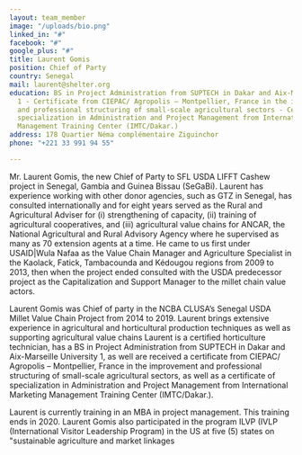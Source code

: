 ```yaml
---
layout: team_member
image: "/uploads/bio.png"
linked_in: "#"
facebook: "#"
google_plus: "#"
title: Laurent Gomis
position: Chief of Party
country: Senegal
mail: laurent@shelter.org
education: BS in Project Administration from SUPTECH in Dakar and Aix-Marseille University
  1 - Certificate from CIEPAC/ Agropolis – Montpellier, France in the improvement
  and professional structuring of small-scale agricultural sectors - Certificate of
  specialization in Administration and Project Management from International Marketing
  Management Training Center (IMTC/Dakar.)
address: 178 Quartier Néma complémentaire Ziguinchor
phone: "+221 33 991 94 55"

---
```

Mr. Laurent Gomis, the new Chief of Party to SFL USDA LIFFT Cashew project in Senegal, Gambia and Guinea Bissau (SeGaBi). Laurent has experience working with other donor agencies, such as GTZ in Senegal, has consulted internationally and for eight years served as the Rural and Agricultural Adviser for (i) strengthening of capacity, (ii) training of agricultural cooperatives, and (iii) agricultural value chains for ANCAR, the National Agricultural and Rural Advisory Agency where he supervised as many as 70 extension agents at a time. He came to us first under USAID|Wula Nafaa as the Value Chain Manager and Agriculture Specialist in the Kaolack, Fatick, Tambacounda and Kédougou regions from 2009 to 2013, then when the project ended consulted with the USDA predecessor project as the Capitalization and Support Manager to the millet chain value actors. 

Laurent Gomis was Chief of party in the NCBA CLUSA’s Senegal USDA Millet Value Chain Project from 2014 to 2019. Laurent brings extensive experience in agricultural and horticultural production techniques as well as supporting agricultural value chains Laurent is a certified horticulture technician, has a BS in Project Administration from SUPTECH in Dakar and Aix-Marseille University 1, as well are received a certificate from CIEPAC/ Agropolis – Montpellier, France in the improvement and professional structuring of small-scale agricultural sectors, as well as a certificate of specialization in Administration and Project Management from International Marketing Management Training Center (IMTC/Dakar.). 

Laurent is currently training in an MBA in project management. This training ends in 2020. Laurent Gomis also participated in the program ILVP (IVLP (International Visitor Leadership Program) in the US at five (5) states on "sustainable agriculture and market linkages